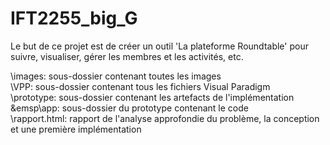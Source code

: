 # IFT2255_big_G
Le but de ce projet est  de créer un outil 'La plateforme Roundtable' pour suivre, visualiser, gérer les membres et les activités, etc.<br />

\images: sous-dossier contenant toutes les images<br />
\VPP: sous-dossier contenant tous les fichiers Visual Paradigm<br />
\prototype: sous-dossier contenant les artefacts de l'implémentation<br />
 &emsp\app: sous-dossier du prototype contenant le code<br />
\rapport.html: rapport de l'analyse approfondie du problème, la conception et une première implémentation
